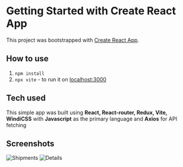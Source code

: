 # Getting Started with Create React App

This project was bootstrapped with [Create React App](https://github.com/facebook/create-react-app).

## How to use
1. `npm install`
3. `npx vite` - to run it on [localhost:3000](localhost:3000)

## Tech used
This simple app was built using __React, React-router, Redux, Vite, WindiCSS__ with __Javascript__ as the primary language and __Axios__ for API fetching

## Screenshots
![Shipments](src/imgs/Shipments.png "Shipments")
![Details](src/imgs/ShipmentDetails.png "Details")

